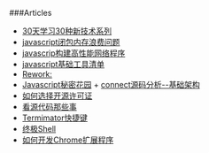 ###Articles
+	[30天学习30种新技术系列](http://segmentfault.com/a/1190000000349384)
+	[javascript闭包内存浪费问题](http://www.blogbus.com/ramiel-logs/225063778.html)
+	[javascrip构建高性能网络程序](http://www.blogbus.com/ramiel-logs/224887588.html)
+	[javascript基础工具清单](http://blog.jobbole.com/64771/)
+	[Rework:](http://blog.jobbole.com/6611/)
+	[Javascript秘密花园](http://bonsaiden.github.io/JavaScript-Garden/zh/)	+	[connect源码分析--基础架构](http://cnodejs.org/topic/4fb79b0e06f43b56112b292c)
+	[如何选择开源许可证](http://www.ruanyifeng.com/blog/2011/05/how_to_choose_free_software_licenses.html)
+	[看源代码那些事](http://zhh2009.iteye.com/blog/1011122)
+	[Termimator快捷键](http://www.cnblogs.com/telnetning/archive/2013/05/18/3084819.html)
+	[终极Shell](http://macshuo.com/?p=676)
+   [如何开发Chrome扩展程序](http://blog.jobbole.com/46608/)
